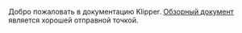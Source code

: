 Добро пожаловать в документацию Klipper. [Обзорный документ](Overview.md) является хорошей отправной точкой.
